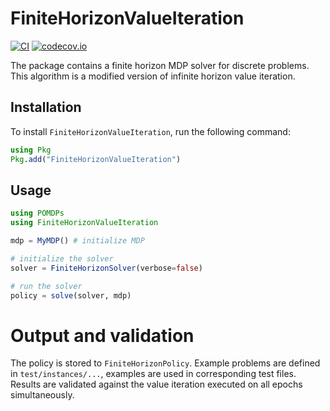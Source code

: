 # FiniteHorizonValueIteration

[![CI](https://github.com/JuliaPOMDP/FiniteHorizonValueIteration.jl/actions/workflows/CI.yml/badge.svg)](https://github.com/JuliaPOMDP/FiniteHorizonValueIteration.jl/actions/workflows/CI.yml)
[![codecov.io](http://codecov.io/github/JuliaPOMDP/FiniteHorizonValueIteration.jl/coverage.svg?branch=master)](http://codecov.io/github/JuliaPOMDP/FiniteHorizonValueIteration.jl?branch=master)

The package contains a finite horizon MDP solver for discrete problems. This algorithm is a modified version of infinite horizon value iteration.

## Installation

To install `FiniteHorizonValueIteration`, run the following command:

```julia
using Pkg
Pkg.add("FiniteHorizonValueIteration")
```

## Usage

```julia
using POMDPs
using FiniteHorizonValueIteration

mdp = MyMDP() # initialize MDP

# initialize the solver
solver = FiniteHorizonSolver(verbose=false)

# run the solver
policy = solve(solver, mdp)
```

# Output and validation
The policy is stored to `FiniteHorizonPolicy`. 
Example problems are defined in `test/instances/...`, examples are used in corresponding test files. Results are validated against the value iteration executed on all epochs simultaneously.
